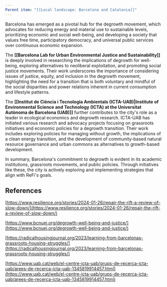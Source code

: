 ```yaml
---
Parent item: "[[Local landscape: Barcelona and Catalonia]]"
---
```

Barcelona has emerged as a pivotal hub for the degrowth movement, which advocates for reducing energy and material use to sustainable levels, prioritizing economic and social well-being, and developing a society that values free time, participatory democracy, and universal public services over continuous economic expansion.

The **[[Barcelona Lab for Urban Environmental Justice and Sustainability]]** is deeply involved in researching the implications of degrowth for well-being, exploring alternatives to neoliberal exploitation, and promoting social justice movements. Their work underscores the importance of considering issues of justice, equity, and inclusion in the degrowth movement, highlighting the need for a transition that is both voluntary and mindful of the social disparities and power relations inherent in current consumption and lifestyle patterns.

The **[[Institut de Ciència i Tecnologia Ambientals (ICTA-UAB)|Institute of Environmental Science and Technology (ICTA) at the Universitat Autònoma de Barcelona (UAB)]]** further contributes to the city's role as a leader in ecological economics and degrowth research. ICTA-UAB has initiated various research and advocacy projects focusing on grassroots initiatives and economic policies for a degrowth transition. Their work includes exploring policies for managing without growth, the implications of a clean energy transition, and the development of community-based natural resource governance and urban commons as alternatives to growth-based development.

In summary, Barcelona's commitment to degrowth is evident in its academic institutions, grassroots movements, and public policies. Through initiatives like these, the city is actively exploring and implementing strategies that align with ReFi's goals.

## References

[https://www.resilience.org/stories/2024-01-26/repair-the-rift-a-review-of-slow-down/](https://www.resilience.org/stories/2024-01-26/repair-the-rift-a-review-of-slow-down/)

[https://www.bcnuej.org/degrowth-well-being-and-justice/](https://www.bcnuej.org/degrowth-well-being-and-justice/)

[https://radicalhousingjournal.org/2023/learning-from-barcelonas-grassroots-housing-struggles/](https://radicalhousingjournal.org/2023/learning-from-barcelonas-grassroots-housing-struggles/)

[https://www.uab.cat/web/el-centre-icta-uab/grups-de-recerca-icta-uab/arees-de-recerca-icta-uab-1345819914457.html](https://www.uab.cat/web/el-centre-icta-uab/grups-de-recerca-icta-uab/arees-de-recerca-icta-uab-1345819914457.html)